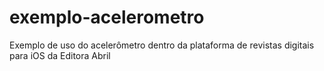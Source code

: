 exemplo-acelerometro
====================

Exemplo de uso do acelerômetro dentro da plataforma de revistas digitais para iOS da Editora Abril
